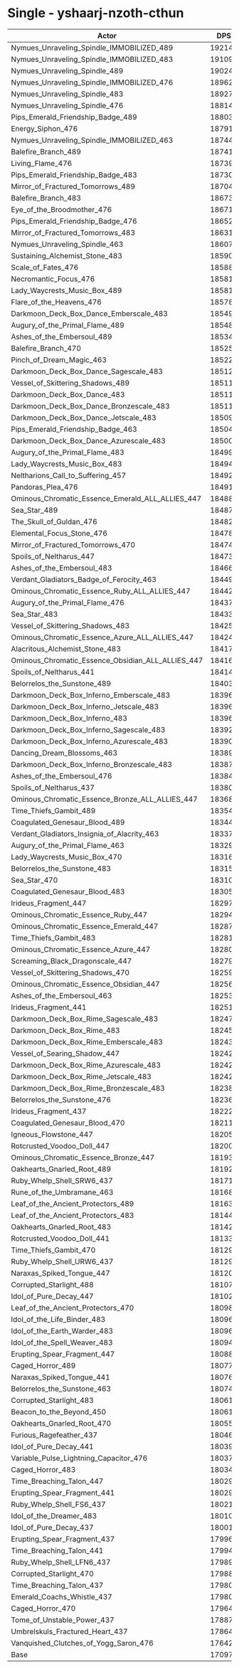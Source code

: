 # Single - yshaarj-nzoth-cthun
| Actor | DPS | Increase |
|---|:---:|:---:|
|Nymues_Unraveling_Spindle_IMMOBILIZED_489|192148|12.38%|
|Nymues_Unraveling_Spindle_IMMOBILIZED_483|191093|11.77%|
|Nymues_Unraveling_Spindle_489|190245|11.27%|
|Nymues_Unraveling_Spindle_IMMOBILIZED_476|189626|10.91%|
|Nymues_Unraveling_Spindle_483|189279|10.71%|
|Nymues_Unraveling_Spindle_476|188147|10.04%|
|Pips_Emerald_Friendship_Badge_489|188034|9.98%|
|Energy_Siphon_476|187914|9.91%|
|Nymues_Unraveling_Spindle_IMMOBILIZED_463|187441|9.63%|
|Balefire_Branch_489|187415|9.62%|
|Living_Flame_476|187391|9.60%|
|Pips_Emerald_Friendship_Badge_483|187306|9.55%|
|Mirror_of_Fractured_Tomorrows_489|187040|9.40%|
|Balefire_Branch_483|186738|9.22%|
|Eye_of_the_Broodmother_476|186716|9.21%|
|Pips_Emerald_Friendship_Badge_476|186528|9.10%|
|Mirror_of_Fractured_Tomorrows_483|186319|8.98%|
|Nymues_Unraveling_Spindle_463|186078|8.84%|
|Sustaining_Alchemist_Stone_483|185903|8.73%|
|Scale_of_Fates_476|185880|8.72%|
|Necromantic_Focus_476|185819|8.68%|
|Lady_Waycrests_Music_Box_489|185815|8.68%|
|Flare_of_the_Heavens_476|185786|8.66%|
|Darkmoon_Deck_Box_Dance_Emberscale_483|185494|8.49%|
|Augury_of_the_Primal_Flame_489|185488|8.49%|
|Ashes_of_the_Embersoul_489|185342|8.40%|
|Balefire_Branch_470|185250|8.35%|
|Pinch_of_Dream_Magic_463|185221|8.33%|
|Darkmoon_Deck_Box_Dance_Sagescale_483|185129|8.28%|
|Vessel_of_Skittering_Shadows_489|185115|8.27%|
|Darkmoon_Deck_Box_Dance_483|185113|8.27%|
|Darkmoon_Deck_Box_Dance_Bronzescale_483|185111|8.27%|
|Darkmoon_Deck_Box_Dance_Jetscale_483|185097|8.26%|
|Pips_Emerald_Friendship_Badge_463|185043|8.23%|
|Darkmoon_Deck_Box_Dance_Azurescale_483|185003|8.21%|
|Augury_of_the_Primal_Flame_483|184998|8.20%|
|Lady_Waycrests_Music_Box_483|184946|8.17%|
|Neltharions_Call_to_Suffering_457|184927|8.16%|
|Pandoras_Plea_476|184918|8.16%|
|Ominous_Chromatic_Essence_Emerald_ALL_ALLIES_447|184883|8.14%|
|Sea_Star_489|184875|8.13%|
|The_Skull_of_Guldan_476|184821|8.10%|
|Elemental_Focus_Stone_476|184788|8.08%|
|Mirror_of_Fractured_Tomorrows_470|184743|8.05%|
|Spoils_of_Neltharus_447|184739|8.05%|
|Ashes_of_the_Embersoul_483|184666|8.01%|
|Verdant_Gladiators_Badge_of_Ferocity_463|184493|7.91%|
|Ominous_Chromatic_Essence_Ruby_ALL_ALLIES_447|184423|7.87%|
|Augury_of_the_Primal_Flame_476|184370|7.84%|
|Sea_Star_483|184333|7.81%|
|Vessel_of_Skittering_Shadows_483|184256|7.77%|
|Ominous_Chromatic_Essence_Azure_ALL_ALLIES_447|184243|7.76%|
|Alacritous_Alchemist_Stone_483|184176|7.72%|
|Ominous_Chromatic_Essence_Obsidian_ALL_ALLIES_447|184166|7.72%|
|Spoils_of_Neltharus_441|184147|7.71%|
|Belorrelos_the_Sunstone_489|184031|7.64%|
|Darkmoon_Deck_Box_Inferno_Emberscale_483|183968|7.60%|
|Darkmoon_Deck_Box_Inferno_Jetscale_483|183964|7.60%|
|Darkmoon_Deck_Box_Inferno_483|183960|7.60%|
|Darkmoon_Deck_Box_Inferno_Sagescale_483|183929|7.58%|
|Darkmoon_Deck_Box_Inferno_Azurescale_483|183901|7.56%|
|Dancing_Dream_Blossoms_463|183894|7.56%|
|Darkmoon_Deck_Box_Inferno_Bronzescale_483|183873|7.55%|
|Ashes_of_the_Embersoul_476|183848|7.53%|
|Spoils_of_Neltharus_437|183802|7.50%|
|Ominous_Chromatic_Essence_Bronze_ALL_ALLIES_447|183685|7.44%|
|Time_Thiefs_Gambit_489|183544|7.35%|
|Coagulated_Genesaur_Blood_489|183445|7.29%|
|Verdant_Gladiators_Insignia_of_Alacrity_463|183376|7.25%|
|Augury_of_the_Primal_Flame_463|183299|7.21%|
|Lady_Waycrests_Music_Box_470|183160|7.13%|
|Belorrelos_the_Sunstone_483|183150|7.12%|
|Sea_Star_470|183101|7.09%|
|Coagulated_Genesaur_Blood_483|183051|7.06%|
|Irideus_Fragment_447|182975|7.02%|
|Ominous_Chromatic_Essence_Ruby_447|182944|7.00%|
|Ominous_Chromatic_Essence_Emerald_447|182876|6.96%|
|Time_Thiefs_Gambit_483|182816|6.93%|
|Ominous_Chromatic_Essence_Azure_447|182809|6.92%|
|Screaming_Black_Dragonscale_447|182790|6.91%|
|Vessel_of_Skittering_Shadows_470|182594|6.80%|
|Ominous_Chromatic_Essence_Obsidian_447|182565|6.78%|
|Ashes_of_the_Embersoul_463|182538|6.76%|
|Irideus_Fragment_441|182516|6.75%|
|Darkmoon_Deck_Box_Rime_Sagescale_483|182470|6.72%|
|Darkmoon_Deck_Box_Rime_483|182453|6.71%|
|Darkmoon_Deck_Box_Rime_Emberscale_483|182435|6.70%|
|Vessel_of_Searing_Shadow_447|182426|6.70%|
|Darkmoon_Deck_Box_Rime_Azurescale_483|182426|6.70%|
|Darkmoon_Deck_Box_Rime_Jetscale_483|182422|6.70%|
|Darkmoon_Deck_Box_Rime_Bronzescale_483|182386|6.68%|
|Belorrelos_the_Sunstone_476|182363|6.66%|
|Irideus_Fragment_437|182228|6.58%|
|Coagulated_Genesaur_Blood_470|182113|6.52%|
|Igneous_Flowstone_447|182055|6.48%|
|Rotcrusted_Voodoo_Doll_447|182003|6.45%|
|Ominous_Chromatic_Essence_Bronze_447|181932|6.41%|
|Oakhearts_Gnarled_Root_489|181927|6.41%|
|Ruby_Whelp_Shell_SRW6_437|181716|6.28%|
|Rune_of_the_Umbramane_463|181680|6.26%|
|Leaf_of_the_Ancient_Protectors_489|181637|6.24%|
|Leaf_of_the_Ancient_Protectors_483|181441|6.12%|
|Oakhearts_Gnarled_Root_483|181425|6.11%|
|Rotcrusted_Voodoo_Doll_441|181331|6.06%|
|Time_Thiefs_Gambit_470|181294|6.04%|
|Ruby_Whelp_Shell_URW6_437|181292|6.04%|
|Naraxas_Spiked_Tongue_447|181204|5.98%|
|Corrupted_Starlight_488|181070|5.91%|
|Idol_of_Pure_Decay_447|181025|5.88%|
|Leaf_of_the_Ancient_Protectors_470|180982|5.85%|
|Idol_of_the_Life_Binder_483|180965|5.84%|
|Idol_of_the_Earth_Warder_483|180965|5.84%|
|Idol_of_the_Spell_Weaver_483|180944|5.83%|
|Erupting_Spear_Fragment_447|180888|5.80%|
|Caged_Horror_489|180775|5.73%|
|Naraxas_Spiked_Tongue_441|180760|5.72%|
|Belorrelos_the_Sunstone_463|180741|5.71%|
|Corrupted_Starlight_483|180619|5.64%|
|Beacon_to_the_Beyond_450|180615|5.64%|
|Oakhearts_Gnarled_Root_470|180557|5.61%|
|Furious_Ragefeather_437|180467|5.55%|
|Idol_of_Pure_Decay_441|180391|5.51%|
|Variable_Pulse_Lightning_Capacitor_476|180377|5.50%|
|Caged_Horror_483|180340|5.48%|
|Time_Breaching_Talon_447|180298|5.45%|
|Erupting_Spear_Fragment_441|180292|5.45%|
|Ruby_Whelp_Shell_FS6_437|180211|5.40%|
|Idol_of_the_Dreamer_483|180103|5.34%|
|Idol_of_Pure_Decay_437|180019|5.29%|
|Erupting_Spear_Fragment_437|179968|5.26%|
|Time_Breaching_Talon_441|179946|5.25%|
|Ruby_Whelp_Shell_LFN6_437|179892|5.22%|
|Corrupted_Starlight_470|179888|5.21%|
|Time_Breaching_Talon_437|179807|5.17%|
|Emerald_Coachs_Whistle_437|179807|5.17%|
|Caged_Horror_470|179644|5.07%|
|Tome_of_Unstable_Power_437|178876|4.62%|
|Umbrelskuls_Fractured_Heart_437|178642|4.49%|
|Vanquished_Clutches_of_Yogg_Saron_476|176425|3.19%|
|Base|170973|0.00%|
